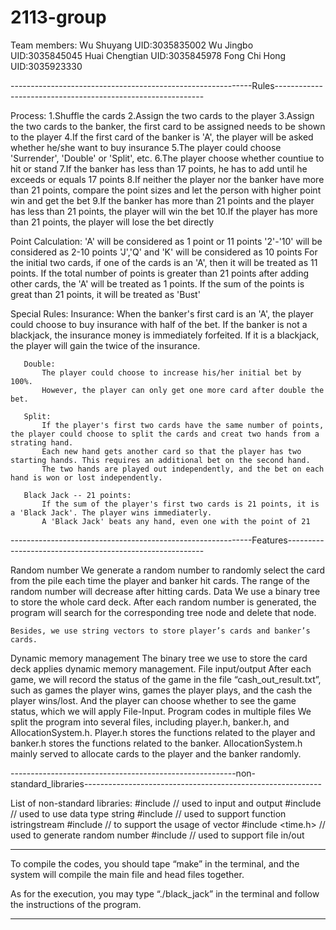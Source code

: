 # 2113-group

Team members:
Wu Shuyang UID:3035835002
Wu Jingbo UID:3035845045
Huai Chengtian UID:3035845978
Fong Chi Hong UID:3035923330

------------------------------------------------------------Rules------------------------------------------------------------

Process: 
           1.Shuffle the cards
           2.Assign the two cards to the player
           3.Assign the two cards to the banker, the first card to be assigned needs to be shown to the player
           4.If the first card of the banker is 'A', the player will be asked whether he/she want to buy insurance
           5.The player could choose 'Surrender', 'Double' or 'Split', etc.
           6.The player choose whether countiue to hit or stand
           7.If the banker has less than 17 points, he has to add until he exceeds or equals 17 points
           8.If neither the player nor the banker have more than 21 points, compare the point sizes and let the person with higher point win and get the bet
           9.If the banker has more than 21 points and the player has less than 21 points, the player will win the bet 
           10.If the player has more than 21 points, the player will lose the bet directly
           


Point Calculation: 
           'A' will be considered as 1 point or 11 points
           '2'-'10' will be considered as 2-10 points
           'J','Q' and 'K' will be considered as 10 points
           For the initial two cards, if one of the cards is an 'A', then it will be treated as 11 points. 
           If the total number of points is greater than 21 points after adding other cards, the 'A' will be treated as 1 points.
           If the sum of the points is great than 21 points, it will be treated as 'Bust'


Special Rules: 
       Insurance: 
           When the banker's first card is an 'A', the player could choose to buy insurance with half of the bet.
           If the banker is not a blackjack, the insurance money is immediately forfeited. If it is a blackjack, the player will gain the twice of the insurance.

       Double: 
           The player could choose to increase his/her initial bet by 100%.
           However, the player can only get one more card after double the bet.

       Split: 
           If the player's first two cards have the same number of points, the player could choose to split the cards and creat two hands from a strating hand.
           Each new hand gets another card so that the player has two starting hands. This requires an additional bet on the second hand.
           The two hands are played out independently, and the bet on each hand is won or lost independently.

       Black Jack -- 21 points: 
           If the sum of the player's first two cards is 21 points, it is a 'Black Jack'. The player wins immediaterly.
           A 'Black Jack' beats any hand, even one with the point of 21

------------------------------------------------------------Features---------------------------------------------------------

Random number
    We generate a random number to randomly select the card from the pile each time the player and banker hit cards. The range of the random number will decrease after hitting cards.
Data
    We use a binary tree to store the whole card deck. After each random number is generated, the program will search for the corresponding tree node and delete that node. 

    Besides, we use string vectors to store player’s cards and banker’s cards. 
Dynamic memory management
    The binary tree we use to store the card deck applies dynamic memory management. 
File input/output
    After each game, we will record the status of the game in the file “cash_out_result.txt”, such as games the player wins, games the player plays, and the cash the player wins/lost. And the player can choose whether to see the game status, which we will apply File-Input.
Program codes in multiple files
    We split the program into several files, including player.h, banker.h, and AllocationSystem.h. Player.h stores the functions related to the player and banker.h stores the functions related to the banker. AllocationSystem.h mainly served to allocate cards to the player and the banker randomly. 

--------------------------------------------------------non-standard_libraries-----------------------------------------------------------

List of non-standard libraries:
#include <iostream> // used to input and output 
#include <string> // used to use data type string
#include <sstream> // used to support function istringstream
#include <vector> // to support the usage of vector
#include <time.h> // used to generate random number
#include <fstream> // used to support file in/out

-----------------------------------------------------------------------------------------------------------------------------

To compile the codes, you should tape “make” in the terminal, and the system will compile the main file and head files together.

As for the execution, you may type “./black_jack” in the terminal and follow the instructions of the program.

-----------------------------------------------------------------------------------------------------------------------------